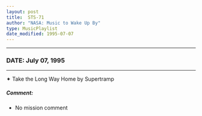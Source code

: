 ```yaml
---
layout: post
title:  STS-71
author: "NASA: Music to Wake Up By"
type: MusicPlaylist
date_modified: 1995-07-07
---
```


----
### DATE: July 07, 1995
----
✦ Take the Long Way Home by Supertramp

##### Comment:
* No mission comment
